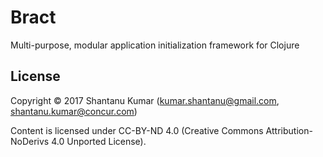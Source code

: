 # Bract

Multi-purpose, modular application initialization framework for Clojure


## License

Copyright © 2017 Shantanu Kumar (kumar.shantanu@gmail.com, shantanu.kumar@concur.com)

Content is licensed under CC-BY-ND 4.0 (Creative Commons Attribution-NoDerivs 4.0
Unported License).
